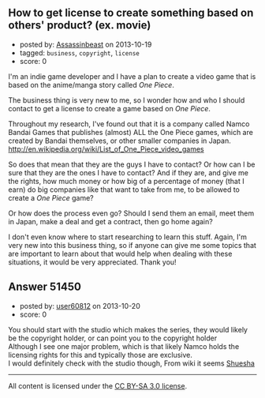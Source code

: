 ## How to get license to create something based on others' product? (ex. movie)

- posted by: [Assassinbeast](https://stackexchange.com/users/-1/28334-assassinbeast) on 2013-10-19
- tagged: `business`, `copyright`, `license`
- score: 0

<p>I'm an indie game developer and I have a plan to create a video game that is based on the anime/manga story called <em>One Piece</em>. </p>

<p>The business thing is very new to me, so I wonder how and who I should contact to get a license to create a game based on <em>One Piece</em>.</p>

<p>Throughout my research, I've found out that it is a company called Namco Bandai Games that publishes (almost) ALL the One Piece games, which are created by Bandai themselves, or other smaller companies in Japan. <a href="http://en.wikipedia.org/wiki/List_of_One_Piece_video_games" rel="nofollow">http://en.wikipedia.org/wiki/List_of_One_Piece_video_games</a></p>

<p>So does that mean that they are the guys I have to contact? Or how can I be sure that they are the ones I have to contact? And if they are, and give me the rights, how much money or how big of a percentage of money (that I earn) do big companies like that want to take from me, to be allowed to create a <em>One Piece</em> game?</p>

<p>Or how does the process even go? Should I send them an email, meet them in Japan, make a deal and get a contract, then go home again?</p>

<p>I don't even know where to start researching to learn this stuff. Again, I'm very new into this business thing, so if anyone can give me some topics that are important to learn about that would help when dealing with these situations, it would be very appreciated. Thank you!</p>



## Answer 51450

- posted by: [user60812](https://stackexchange.com/users/-1/19115-user60812) on 2013-10-20
- score: 0

<p>You should start with the studio which makes the series, they would likely be the copyright holder, or can point you to the copyright holder<br>
Although I see one major problem, which is that likely Namco holds the licensing rights for this and typically those are exclusive.<br>
I would definitely check with the studio though, From wiki it seems <a href="http://en.wikipedia.org/wiki/Shueisha" rel="nofollow">Shuesha</a></p>




---

All content is licensed under the [CC BY-SA 3.0 license](https://creativecommons.org/licenses/by-sa/3.0/).
